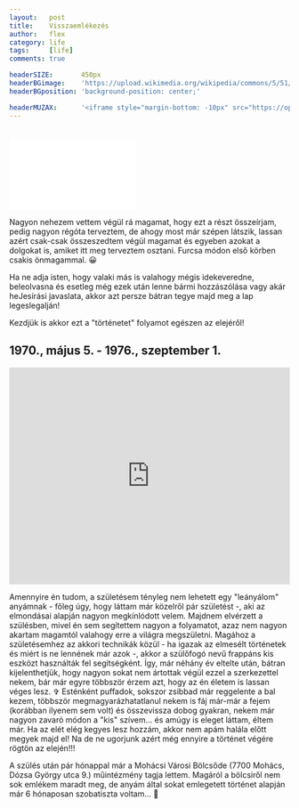 ```yaml
---
layout:   post
title:    Visszaemlékezés
author:   flex
category: life
tags:     [life]
comments: true

headerSIZE:       450px
headerBGimage:    'https://upload.wikimedia.org/wikipedia/commons/5/51/Small_Red_Rose.JPG'
headerBGposition: 'background-position: center;'

headerMUZAX:      '<iframe style="margin-bottom: -10px" src="https://open.spotify.com/embed/track/6fMZJZqhauwGrwobkPZVJ7?utm_source=generator" width="100%" height="80" frameBorder="0" allowfullscreen="" allow="autoplay; clipboard-write; encrypted-media; fullscreen; picture-in-picture"></iframe>'
---
```


<div class="rightbox" style="width: 45%; margin-top: 33px;"><div style="position: relative; width: 100%; height: 0; padding-bottom: 56.25%;">
<iframe class="shadow" style="position: absolute; width: 100%; height: 100%;" src="//fave.api.cnn.io/v1/fav/?video=fashion/2020/04/08/twin-peaks-remember-when-lon-orig.cnn&customer=cnn&edition=international&env=prod" frameborder="0"></iframe></div></div>

<span class="initial">N</span>agyon nehezem vettem végül rá magamat, hogy ezt a részt összeírjam, pedig nagyon régóta terveztem, de ahogy most már szépen látszik, lassan azért csak-csak összeszedtem végül magamat és egyeben azokat a dolgokat is, amiket itt meg terveztem osztani. Furcsa módon első körben csakis önmagammal. 😀

Ha ne adja isten, hogy valaki más is valahogy mégis idekeveredne, beleolvasna és esetleg még ezek után lenne bármi hozzászólása vagy akár heJesírási javaslata, akkor azt persze bátran tegye majd meg a lap legeslegalján!

<!-- break -->

Kezdjük is akkor ezt a "történetet" folyamot egészen az elejéről!

## 1970., május 5. - 1976., szeptember 1.

<div class="rightbox" style="margin-top: 5px;"><iframe class="	shadow" src="https://open.spotify.com/embed/album/3YRB5HRzzcxxUbBMjnibcf" width="100%" height="390" frameborder="0" allowtransparency="true" allow="encrypted-media"></iframe></div>

Amennyire én tudom, a születésem tényleg nem lehetett egy "leányálom" anyámnak - főleg úgy, hogy láttam már közelről pár születést -, aki az elmondásai alapján nagyon megkínlódott velem. Majdnem elvérzett a szülésben, mivel én sem segítettem nagyon a folyamatot, azaz nem nagyon akartam magamtól valahogy erre a világra megszületni. Magához a születésemhez az akkori technikák közül - ha igazak az elmesélt történetek és miért is ne lennének már azok -, akkor a szülőfogó nevű frappáns kis eszközt használták fel  segítségként.
Így, már néhány év eltelte után, bátran kijelenthetjük, hogy nagyon sokat nem ártottak végül ezzel a szerkezettel nekem, bár már egyre többször érzem azt, hogy az én életem is lassan véges lesz. ✞ Esténként puffadok, sokszor zsibbad már reggelente a bal kezem, többször megmagyarázhatatlanul nekem is fáj már-már a fejem (korábban ilyenem sem volt) és összevissza dobog gyakran, nekem már nagyon zavaró módon a "kis" szívem... és amúgy is eleget láttam, éltem már. Ha az elét elég kegyes lesz hozzám, akkor nem apám halála előtt megyek majd el! Na de ne ugorjunk azért még ennyire a történet végére rögtön az elején!!!

A szülés után pár hónappal már a Mohácsi Városi Bölcsőde (7700 Mohács, Dózsa György utca 9.) műintézmény tagja lettem. Magáról a bölcsiről nem sok emlékem maradt meg, de anyám által sokat emlegetett történet alapján már 6 hónaposan szobatiszta voltam... 🤣